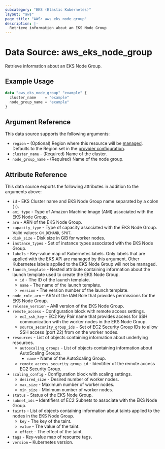 ```yaml
---
subcategory: "EKS (Elastic Kubernetes)"
layout: "aws"
page_title: "AWS: aws_eks_node_group"
description: |-
  Retrieve information about an EKS Node Group
---
```


# Data Source: aws_eks_node_group

Retrieve information about an EKS Node Group.

## Example Usage

```terraform
data "aws_eks_node_group" "example" {
  cluster_name    = "example"
  node_group_name = "example"
}
```

## Argument Reference

This data source supports the following arguments:

* `region` – (Optional) Region where this resource will be [managed](https://docs.aws.amazon.com/general/latest/gr/rande.html#regional-endpoints). Defaults to the Region set in the [provider configuration](https://registry.terraform.io/providers/hashicorp/aws/latest/docs#aws-configuration-reference).
* `cluster_name` - (Required) Name of the cluster.
* `node_group_name` - (Required) Name of the node group.

## Attribute Reference

This data source exports the following attributes in addition to the arguments above:

* `id` - EKS Cluster name and EKS Node Group name separated by a colon (`:`).
* `ami_type` - Type of Amazon Machine Image (AMI) associated with the EKS Node Group.
* `arn` - ARN of the EKS Node Group.
* `capacity_type` - Type of capacity associated with the EKS Node Group. Valid values: `ON_DEMAND`, `SPOT`.
* `disk_size` - Disk size in GiB for worker nodes.
* `instance_types` - Set of instance types associated with the EKS Node Group.
* `labels` - Key-value map of Kubernetes labels. Only labels that are applied with the EKS API are managed by this argument. Other Kubernetes labels applied to the EKS Node Group will not be managed.
* `launch_template` - Nested attribute containing information about the launch template used to create the EKS Node Group.
    * `id` - The ID of the launch template.
    * `name` - The name of the launch template.
    * `version` - The version number of the launch template.
* `node_role_arn` – ARN of the IAM Role that provides permissions for the EKS Node Group.
* `release_version` – AMI version of the EKS Node Group.
* `remote_access` - Configuration block with remote access settings.
    * `ec2_ssh_key` - EC2 Key Pair name that provides access for SSH communication with the worker nodes in the EKS Node Group.
    * `source_security_group_ids` - Set of EC2 Security Group IDs to allow SSH access (port 22) from on the worker nodes.
* `resources` - List of objects containing information about underlying resources.
    * `autoscaling_groups` - List of objects containing information about AutoScaling Groups.
        * `name` - Name of the AutoScaling Group.
    * `remote_access_security_group_id` - Identifier of the remote access EC2 Security Group.
* `scaling_config` - Configuration block with scaling settings.
    * `desired_size` - Desired number of worker nodes.
    * `max_size` - Maximum number of worker nodes.
    * `min_size` - Minimum number of worker nodes.
* `status` - Status of the EKS Node Group.
* `subnet_ids` – Identifiers of EC2 Subnets to associate with the EKS Node Group.
* `taints` - List of objects containing information about taints applied to the nodes in the EKS Node Group.
    * `key` - The key of the taint.
    * `value` - The value of the taint.
    * `effect` - The effect of the taint.
* `tags` - Key-value map of resource tags.
* `version` – Kubernetes version.
